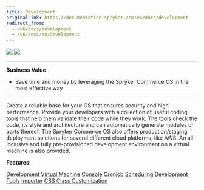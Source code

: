 ```yaml
---
title: Development
originalLink: https://documentation.spryker.com/v6/docs/development
redirect_from:
  - /v6/docs/development
  - /v6/docs/en/development
---
```


<div class='feature-text'>
    <div class='feature-images'>
    <img class="light-mode" src="https://spryker.s3.eu-central-1.amazonaws.com/docs/Document+360/Capabilities+icons/light/development.svg"/>
    <img class="dark-mode" src="https://spryker.s3.eu-central-1.amazonaws.com/docs/Document+360/Capabilities+icons/dark/development.svg"/>
    </div>
    <div class="feature-text-wrap">

***
**Business Value**
* Save time and money by leveraging the Spryker Commerce OS in the most effective way
***
        
Create a reliable base for your OS that ensures security and high performance. Provide your developers with a collection of useful coding tools that help them validate their code while they work. The tools check the code, its style and architecture and can automatically generate modules or parts thereof. The Spryker Commerce OS also offers production/staging deployment solutions for several different cloud platforms, like AWS. An all-inclusive and fully pre-provisioned development environment on a virtual machine is also provided.
 </div>
</div>

**Features:**

<div>
<a class="feature-link" href="https://documentation.spryker.com/docs/devvm">Development Virtual Machine</a>    
<a class="feature-link" href="https://documentation.spryker.com/docs/console">Console</a>
<a class="feature-link" href="https://documentation.spryker.com/docs/cronjob-scheduling">Cronjob Scheduling</a>
<a class="feature-link" href="https://documentation.spryker.com/docs/development-tools">Development Tools</a>
<a class="feature-link" href="https://documentation.spryker.com/docs/importer">Importer</a>
<a class="feature-link" href="https://documentation.spryker.com/docs/css-class-customization ">CSS Class Customization</a>
</div>

